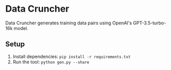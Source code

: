 # Data Cruncher

Data Cruncher generates training data pairs using OpenAI's GPT-3.5-turbo-16k model.

## Setup

1. Install dependencies: `pip install -r requirements.txt`
2. Run the tool: `python gen.py --share`
